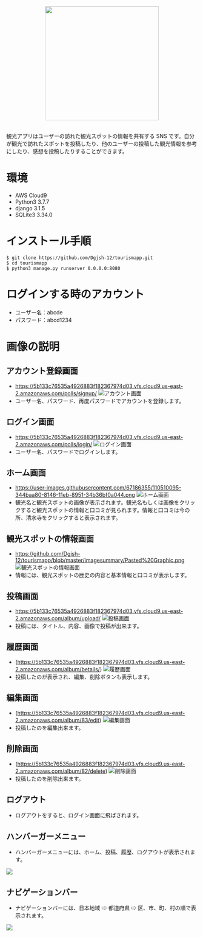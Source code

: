 <div align="center">
<img width="300" src="https://user-images.githubusercontent.com/67186355/110197054-3387ef80-7e8c-11eb-96f6-6b2b2bc2512f.jpg">
</div>
<br>

観光アプリはユーザーの訪れた観光スポットの情報を共有する SNS です。自分が観光で訪れたスポットを投稿したり、他のユーザーの投稿した観光情報を参考にしたり、感想を投稿したりすることができます。

# 環境
* AWS Cloud9
* Python3 3.7.7
* django 3.1.5
* SQLite3 3.34.0

# インストール手順
```
$ git clone https://github.com/Dgjsh-12/tourismapp.git
$ cd tourismapp
$ python3 manage.py runserver 0.0.0.0:8080
```
# ログインする時のアカウント
* ユーザー名：abcde
* パスワード：abcd1234

# 画像の説明

## アカウント登録画面
* https://5b133c76535a4926883f182367974d03.vfs.cloud9.us-east-2.amazonaws.com/polls/signup/
![アカウント画面](https://user-images.githubusercontent.com/67186355/110622625-0f574600-81df-11eb-8336-4937b104a10a.png)
* ユーザー名、パスワード、再度パスワードでアカウントを登録します。

## ログイン画面
* https://5b133c76535a4926883f182367974d03.vfs.cloud9.us-east-2.amazonaws.com/polls/login/
![ログイン画面](https://user-images.githubusercontent.com/67186355/110622349-aff93600-81de-11eb-8a23-5d12c114e340.png)
* ユーザー名、パスワードでログインします。

## ホーム画面
* https://user-images.githubusercontent.com/67186355/110510095-344baa80-8146-11eb-8951-34b36bf0a044.png
![ホーム画面](https://user-images.githubusercontent.com/67186355/110510095-344baa80-8146-11eb-8951-34b36bf0a044.png)
* 観光名と観光スポットの画像が表示されます。観光名もしくは画像をクリックすると観光スポットの情報と口コミが見られます。情報と口コミは今の所、清水寺をクリックすると表示されます。

## 観光スポットの情報画面
* https://github.com/Dgjsh-12/tourismapp/blob/master/imagesummary/Pasted%20Graphic.png
![観光スポットの情報画面](https://github.com/Dgjsh-12/tourismapp/blob/master/imagesummary/Pasted%20Graphic.png)
* 情報には、観光スポットの歴史の内容と基本情報と口コミが表示します。

## 投稿画面
* https://5b133c76535a4926883f182367974d03.vfs.cloud9.us-east-2.amazonaws.com/album/upload/
![投稿画面](https://user-images.githubusercontent.com/67186355/110510495-94dae780-8146-11eb-80c2-3a819d4b23a7.png)
* 投稿には、タイトル、内容、画像で投稿が出来ます。

## 履歴画面
* (https://5b133c76535a4926883f182367974d03.vfs.cloud9.us-east-2.amazonaws.com/album/betails/)
![履歴画面](https://user-images.githubusercontent.com/67186355/110510982-16cb1080-8147-11eb-8794-47f607e6ddbe.png)
* 投稿したのが表示され、編集、削除ボタンも表示します。

## 編集画面
* (https://5b133c76535a4926883f182367974d03.vfs.cloud9.us-east-2.amazonaws.com/album/83/edit)
![編集画面](https://user-images.githubusercontent.com/67186355/110511201-5691f800-8147-11eb-9f21-67ffc9931ddc.png)
* 投稿したのを編集出来ます。

## 削除画面
* (https://5b133c76535a4926883f182367974d03.vfs.cloud9.us-east-2.amazonaws.com/album/82/delete)
![削除画面](https://user-images.githubusercontent.com/67186355/110578924-14999e00-81a9-11eb-9b99-9f7f058706b8.png)
* 投稿したのを削除出来ます。

## ログアウト
* ログアウトをすると、ログイン画面に飛ばされます。

## ハンバーガーメニュー
* ハンバーガーメニューには、ホーム、投稿、履歴、ログアウトが表示されます。
<img src="https://user-images.githubusercontent.com/67186355/110513640-cbfec800-8149-11eb-955b-29d340c6adcd.png">

## ナビゲーションバー
* ナビゲーションバーには、日本地域 ⇨ 都道府県 ⇨ 区、市、町、村の順で表示されます。
<img src="https://user-images.githubusercontent.com/67186355/110579361-fda77b80-81a9-11eb-88e0-0d96a431b24c.png">

